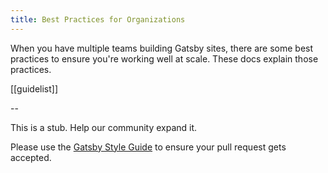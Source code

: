 ```yaml
---
title: Best Practices for Organizations
---
```


When you have multiple teams building Gatsby sites, there are some best practices to ensure you're working well at scale. These docs explain those practices.

[[guidelist]]

--

This is a stub. Help our community expand it.

Please use the [Gatsby Style Guide](/contributing/gatsby-style-guide/) to ensure your
pull request gets accepted.
